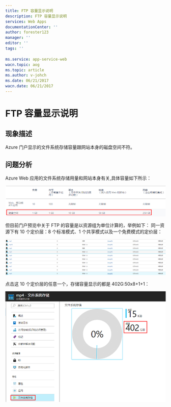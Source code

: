 ```yaml
---
title: FTP 容量显示说明
description: FTP 容量显示说明
services: Web Apps
documentationCenter: ''
author: forester123
manager: ''
editor: ''
tags: ''

ms.service: app-service-web
wacn.topic: aog
ms.topic: article
ms.author: v-johch
ms.date: 06/21/2017
wacn.date: 06/21/2017
---
```


# FTP 容量显示说明

## 现象描述

Azure 门户显示的文件系统存储容量跟网站本身的磁盘空间不符。

## 问题分析

Azure Web 应用的文件系统存储用量和网站本身有关,具体容量如下所示：

![aog-web-apps-ftp-volume-instruction.](media/aog-web-apps-ftp-volume-instruction/disk-volume.png)

但目前门户预览中关于 FTP 的容量是以资源组为单位计算的，举例如下：
同一资源下有 10 个定价层：8 个标准模式、1 个共享模式以及一个免费模式的定价层：

![aog-web-apps-ftp-volume-instruction.](media/aog-web-apps-ftp-volume-instruction/asp.png)

点击这 10 个定价层的任意一个，存储容量显示的都是 402G:50x8+1+1：

![aog-web-apps-ftp-volume-instruction.](media/aog-web-apps-ftp-volume-instruction/asp-1.png)